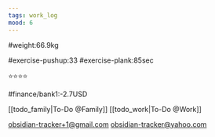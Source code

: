 ```yaml
---
tags: work_log
mood: 6
---
```


#weight:66.9kg

#exercise-pushup:33
#exercise-plank:85sec


⭐⭐⭐⭐

#finance/bank1:-2.7USD

[[todo_family|To-Do @Family]]
[[todo_work|To-Do @Work]]

obsidian-tracker+1@gmail.com
obsidian-tracker@yahoo.com


